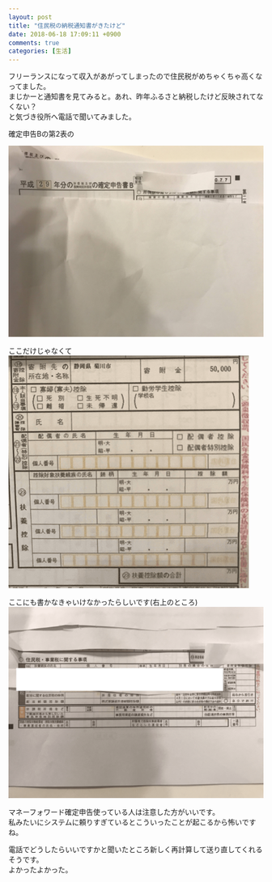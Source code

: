 ```yaml
---
layout: post
title: "住民税の納税通知書がきたけど"
date: 2018-06-18 17:09:11 +0900
comments: true
categories: [生活]
---
```


フリーランスになって収入があがってしまったので住民税がめちゃくちゃ高くなってました。  
まじかーと通知書を見てみると。あれ、昨年ふるさと納税したけど反映されてなくない？  
と気づき役所へ電話で聞いてみました。  

<!-- more -->

<script async src="//pagead2.googlesyndication.com/pagead/js/adsbygoogle.js"></script>
<ins class="adsbygoogle"
     style="display:block; text-align:center;"
     data-ad-layout="in-article"
     data-ad-format="fluid"
     data-ad-client="ca-pub-7039502723411845"
     data-ad-slot="8206045005"></ins>
<script>
     (adsbygoogle = window.adsbygoogle || []).push({});
</script>


確定申告Bの第2表の  
  
<img src="/images/blog/20180618/IMG_5341.JPG">    
  
ここだけじゃなくて  
<img src="/images/blog/20180618/IMG_5342.png">    
  
  
ここにも書かなきゃいけなかったらしいです(右上のところ)  
<img src="/images/blog/20180618/IMG_5343.png">    
  
マネーフォワード確定申告使っている人は注意した方がいいです。  
私みたいにシステムに頼りすぎているとこういったことが起こるから怖いですね。  
  
電話でどうしたらいいですかと聞いたところ新しく再計算して送り直してくれるそうです。  
よかったよかった。  
